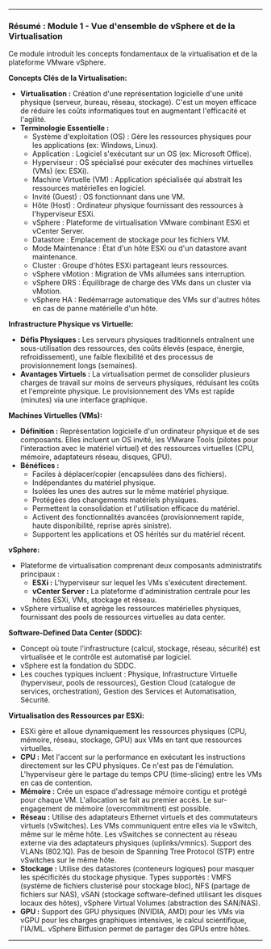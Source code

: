 
---

### Résumé : Module 1 - Vue d'ensemble de vSphere et de la Virtualisation 

Ce module introduit les concepts fondamentaux de la virtualisation et de la plateforme VMware vSphere.

**Concepts Clés de la Virtualisation:**

- **Virtualisation :** Création d'une représentation logicielle d'une unité physique (serveur, bureau, réseau, stockage). C'est un moyen efficace de réduire les coûts informatiques tout en augmentant l'efficacité et l'agilité.
- **Terminologie Essentielle :**
    - Système d'exploitation (OS) : Gère les ressources physiques pour les applications (ex: Windows, Linux).
    - Application : Logiciel s'exécutant sur un OS (ex: Microsoft Office).
    - Hyperviseur : OS spécialisé pour exécuter des machines virtuelles (VMs) (ex: ESXi).
    - Machine Virtuelle (VM) : Application spécialisée qui abstrait les ressources matérielles en logiciel.
    - Invité (Guest) : OS fonctionnant dans une VM.
    - Hôte (Host) : Ordinateur physique fournissant des ressources à l'hyperviseur ESXi.
    - vSphere : Plateforme de virtualisation VMware combinant ESXi et vCenter Server.
    - Datastore : Emplacement de stockage pour les fichiers VM.
    - Mode Maintenance : État d'un hôte ESXi ou d'un datastore avant maintenance.
    - Cluster : Groupe d'hôtes ESXi partageant leurs ressources.
    - vSphere vMotion : Migration de VMs allumées sans interruption.
    - vSphere DRS : Équilibrage de charge des VMs dans un cluster via vMotion.
    - vSphere HA : Redémarrage automatique des VMs sur d'autres hôtes en cas de panne matérielle d'un hôte.

**Infrastructure Physique vs Virtuelle:**

- **Défis Physiques :** Les serveurs physiques traditionnels entraînent une sous-utilisation des ressources, des coûts élevés (espace, énergie, refroidissement), une faible flexibilité et des processus de provisionnement longs (semaines).
- **Avantages Virtuels :** La virtualisation permet de consolider plusieurs charges de travail sur moins de serveurs physiques, réduisant les coûts et l'empreinte physique. Le provisionnement des VMs est rapide (minutes) via une interface graphique.

**Machines Virtuelles (VMs):**

- **Définition :** Représentation logicielle d'un ordinateur physique et de ses composants. Elles incluent un OS invité, les VMware Tools (pilotes pour l'interaction avec le matériel virtuel) et des ressources virtuelles (CPU, mémoire, adaptateurs réseau, disques, GPU).
- **Bénéfices :**
    - Faciles à déplacer/copier (encapsulées dans des fichiers).
    - Indépendantes du matériel physique.
    - Isolées les unes des autres sur le même matériel physique.
    - Protégées des changements matériels physiques.
    - Permettent la consolidation et l'utilisation efficace du matériel.
    - Activent des fonctionnalités avancées (provisionnement rapide, haute disponibilité, reprise après sinistre).
    - Supportent les applications et OS hérités sur du matériel récent.

**vSphere:**

- Plateforme de virtualisation comprenant deux composants administratifs principaux :
    - **ESXi :** L'hyperviseur sur lequel les VMs s'exécutent directement.
    - **vCenter Server :** La plateforme d'administration centrale pour les hôtes ESXi, VMs, stockage et réseau.
- vSphere virtualise et agrège les ressources matérielles physiques, fournissant des pools de ressources virtuelles au data center.

**Software-Defined Data Center (SDDC):**

- Concept où toute l'infrastructure (calcul, stockage, réseau, sécurité) est virtualisée et le contrôle est automatisé par logiciel.
- vSphere est la fondation du SDDC.
- Les couches typiques incluent : Physique, Infrastructure Virtuelle (hyperviseur, pools de ressources), Gestion Cloud (catalogue de services, orchestration), Gestion des Services et Automatisation, Sécurité.

**Virtualisation des Ressources par ESXi:**

- ESXi gère et alloue dynamiquement les ressources physiques (CPU, mémoire, réseau, stockage, GPU) aux VMs en tant que ressources virtuelles.
- **CPU :** Met l'accent sur la performance en exécutant les instructions directement sur les CPU physiques. Ce n'est pas de l'émulation. L'hyperviseur gère le partage du temps CPU (time-slicing) entre les VMs en cas de contention.
- **Mémoire :** Crée un espace d'adressage mémoire contigu et protégé pour chaque VM. L'allocation se fait au premier accès. Le sur-engagement de mémoire (overcommitment) est possible.
- **Réseau :** Utilise des adaptateurs Ethernet virtuels et des commutateurs virtuels (vSwitches). Les VMs communiquent entre elles via le vSwitch, même sur le même hôte. Les vSwitches se connectent au réseau externe via des adaptateurs physiques (uplinks/vmnics). Support des VLANs (802.1Q). Pas de besoin de Spanning Tree Protocol (STP) entre vSwitches sur le même hôte.
- **Stockage :** Utilise des datastores (conteneurs logiques) pour masquer les spécificités du stockage physique. Types supportés : VMFS (système de fichiers clusterisé pour stockage bloc), NFS (partage de fichiers sur NAS), vSAN (stockage software-defined utilisant les disques locaux des hôtes), vSphere Virtual Volumes (abstraction des SAN/NAS).
- **GPU :** Support des GPU physiques (NVIDIA, AMD) pour les VMs via vGPU pour les charges graphiques intensives, le calcul scientifique, l'IA/ML. vSphere Bitfusion permet de partager des GPUs entre hôtes.



---
